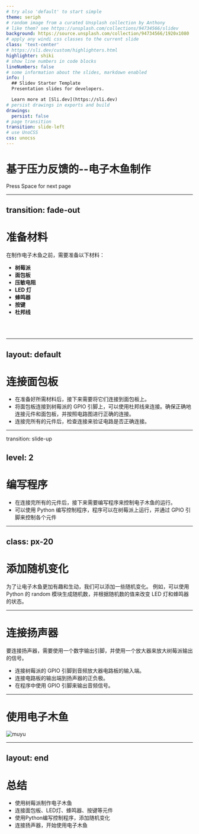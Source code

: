 ```yaml
---
# try also 'default' to start simple
theme: seriph
# random image from a curated Unsplash collection by Anthony
# like them? see https://unsplash.com/collections/94734566/slidev
background: https://source.unsplash.com/collection/94734566/1920x1080
# apply any windi css classes to the current slide
class: 'text-center'
# https://sli.dev/custom/highlighters.html
highlighter: shiki
# show line numbers in code blocks
lineNumbers: false
# some information about the slides, markdown enabled
info: |
  ## Slidev Starter Template
  Presentation slides for developers.

  Learn more at [Sli.dev](https://sli.dev)
# persist drawings in exports and build
drawings:
  persist: false
# page transition
transition: slide-left
# use UnoCSS
css: unocss
---
```

# 基于压力反馈的--电子木鱼制作

<div class="pt-12">
  <span @click="$slidev.nav.next" class="px-2 py-1 rounded cursor-pointer" hover="bg-white bg-opacity-10">
    Press Space for next page <carbon:arrow-right class="inline"/>
  </span>
</div>

---
transition: fade-out
---

# 准备材料

在制作电子木鱼之前，需要准备以下材料：

- **树莓派**
- **面包板**
- **压敏电阻**
- **LED 灯**
- **蜂鸣器**
- **按键**
- **杜邦线**

<br>
<br>

---
layout: default
---

# 连接面包板

- 在准备好所需材料后，接下来需要将它们连接到面包板上。
- 将面包板连接到树莓派的 GPIO 引脚上，可以使用杜邦线来连接。确保正确地连接元件和面包板，并按照电路图进行正确的连接。
- 连接完所有的元件后，检查连接来验证电路是否正确连接。

---
transition: slide-up

level: 2
---

# 编写程序

- 在连接完所有的元件后，接下来需要编写程序来控制电子木鱼的运行。
- 可以使用 Python 编写控制程序，程序可以在树莓派上运行，并通过 GPIO 引脚来控制各个元件

---
class: px-20
---

# 添加随机变化

为了让电子木鱼更加有趣和生动，我们可以添加一些随机变化。
例如，可以使用 Python 的 random 模块生成随机数，并根据随机数的值来改变 LED 灯和蜂鸣器的状态。

---

# 连接扬声器

要连接扬声器，需要使用一个数字输出引脚，并使用一个放大器来放大树莓派输出的信号。

- 连接树莓派的 GPIO 引脚到音频放大器电路板的输入端。
- 连接电路板的输出端到扬声器的正负极。
- 在程序中使用 GPIO 引脚来输出音频信号。

---

# 使用电子木鱼

![muyu](https://image.lceda.cn/avatars/2022/6/WNa594jMw2gmVbQKL0PfbAhiWasgkQDx6I2I0EgG.png)

---
layout: end
---

# 总结

- 使用树莓派制作电子木鱼
- 连接面包板、LED灯、蜂鸣器、按键等元件
- 使用Python编写控制程序，添加随机变化
- 连接扬声器，开始使用电子木鱼
